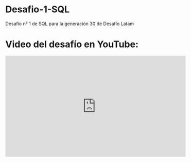 # Desafio-1-SQL
 Desafío n° 1 de SQL para la generación 30 de Desafío Latam

 # Video del desafío en YouTube:
<iframe width="560" height="315" src="https://www.youtube.com/embed/_34Sfa1tNrc" title="YouTube video player" frameborder="0" allow="accelerometer; autoplay; clipboard-write; encrypted-media; gyroscope; picture-in-picture; web-share" allowfullscreen></iframe>
